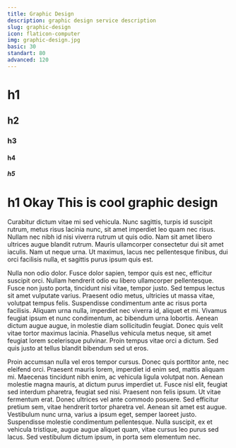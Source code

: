 ```yaml
---
title: Graphic Design
description: graphic design service description
slug: graphic-design
icon: flaticon-computer
img: graphic-design.jpg
basic: 30
standart: 80
advanced: 120
---
```


# h1
## h2
### h3
#### h4
##### h5

# h1 Okay This is cool graphic design

Curabitur dictum vitae mi sed vehicula. Nunc sagittis, turpis id suscipit rutrum, metus risus lacinia nunc, sit amet imperdiet leo quam nec risus. Nullam nec nibh id nisi viverra rutrum ut quis odio. Nam sit amet libero ultrices augue blandit rutrum. Mauris ullamcorper consectetur dui sit amet iaculis. Nam ut neque urna. Ut maximus, lacus nec pellentesque finibus, dui orci facilisis nulla, et sagittis purus ipsum quis est.

Nulla non odio dolor. Fusce dolor sapien, tempor quis est nec, efficitur suscipit orci. Nullam hendrerit odio eu libero ullamcorper pellentesque. Fusce non justo porta, tincidunt nisi vitae, tempor justo. Sed tempus lectus sit amet vulputate varius. Praesent odio metus, ultricies ut massa vitae, volutpat tempus felis. Suspendisse condimentum ante ac risus porta facilisis. Aliquam urna nulla, imperdiet nec viverra id, aliquet et mi. Vivamus feugiat ipsum et nunc condimentum, ac bibendum urna lobortis. Aenean dictum augue augue, in molestie diam sollicitudin feugiat. Donec quis velit vitae tortor maximus lacinia. Phasellus vehicula metus neque, sit amet feugiat lorem scelerisque pulvinar. Proin tempus vitae orci a dictum. Sed quis justo at tellus blandit bibendum sed ut eros.

Proin accumsan nulla vel eros tempor cursus. Donec quis porttitor ante, nec eleifend orci. Praesent mauris lorem, imperdiet id enim sed, mattis aliquam mi. Maecenas tincidunt nibh enim, ac vehicula ligula volutpat non. Aenean molestie magna mauris, at dictum purus imperdiet ut. Fusce nisl elit, feugiat sed interdum pharetra, feugiat sed nisi. Praesent non felis ipsum. Ut vitae fermentum erat. Donec ultrices vel ante commodo posuere. Sed efficitur pretium sem, vitae hendrerit tortor pharetra vel. Aenean sit amet est augue. Vestibulum nunc urna, varius a ipsum eget, semper laoreet justo. Suspendisse molestie condimentum pellentesque. Nulla suscipit, ex et vehicula tristique, augue augue aliquet quam, vitae cursus leo purus sed lacus. Sed vestibulum dictum ipsum, in porta sem elementum nec.